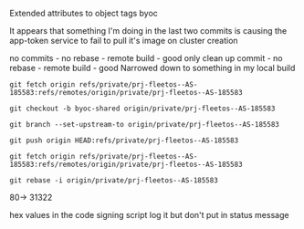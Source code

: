 Extended attributes to object tags byoc

It appears that something I'm doing in the last two commits is causing the app-token service to fail to pull it's image on cluster creation

no commits - no rebase - remote build - good
only clean up commit - no rebase - remote build - good
Narrowed down to something in my local build

```
git fetch origin refs/private/prj-fleetos--AS-185583:refs/remotes/origin/private/prj-fleetos--AS-185583
```
```
git checkout -b byoc-shared origin/private/prj-fleetos--AS-185583
```
```
git branch --set-upstream-to origin/private/prj-fleetos--AS-185583
```

```
git push origin HEAD:refs/private/prj-fleetos--AS-185583
```

```
git fetch origin refs/private/prj-fleetos--AS-185583:refs/remotes/origin/private/prj-fleetos--AS-185583
```
```
git rebase -i origin/private/prj-fleetos--AS-185583
```

80-> 31322


hex values in the code signing script
log it but don't put in status message